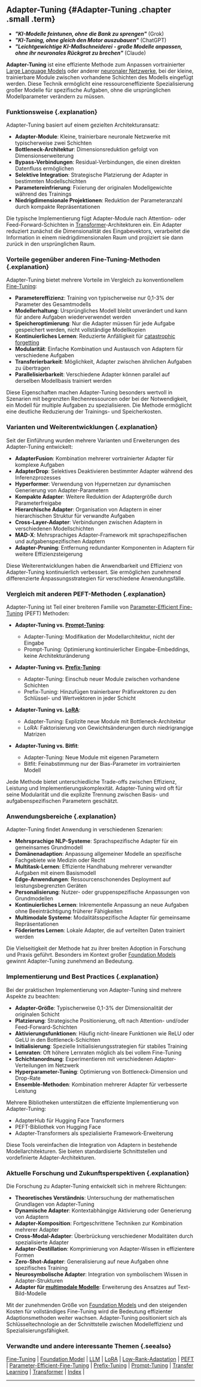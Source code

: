 ## Adapter-Tuning {#Adapter-Tuning .chapter .small .term}

- ***"KI-Modelle feintunen, ohne die Bank zu sprengen"*** (Grok)
- ***"KI-Tuning, ohne gleich den Motor auszubauen"*** (ChatGPT)
- ***"Leichtgewichtige KI-Maßschneiderei - große Modelle anpassen, ohne ihr neuronales Rückgrat zu brechen"*** (Claude)

**Adapter-Tuning** ist eine effiziente Methode zum Anpassen vortrainierter [Large Language Models](#LLM) oder anderer [neuronaler Netzwerke](#Neural-Network), bei der kleine, trainierbare Module zwischen vorhandene Schichten des Modells eingefügt werden.
Diese Technik ermöglicht eine ressourceneffiziente Spezialisierung großer Modelle für spezifische Aufgaben, ohne die ursprünglichen Modellparameter verändern zu müssen.

### Funktionsweise {.explanation}

Adapter-Tuning basiert auf einem gezielten Architekturansatz:

- **Adapter-Module**: Kleine, trainierbare neuronale Netzwerke mit typischerweise zwei Schichten
- **Bottleneck-Architektur**: Dimensionsreduktion gefolgt von Dimensionserweiterung
- **Bypass-Verbindungen**: Residual-Verbindungen, die einen direkten Datenfluss ermöglichen
- **Selektive Integration**: Strategische Platzierung der Adapter in bestimmten Modellschichten
- **Parametereinfrierung**: Fixierung der originalen Modellgewichte während des Trainings
- **Niedrigdimensionale Projektionen**: Reduktion der Parameteranzahl durch kompakte Repräsentationen

Die typische Implementierung fügt Adapter-Module nach Attention- oder Feed-Forward-Schichten in [Transformer](#Transformer)-Architekturen ein.
Ein Adapter reduziert zunächst die Dimensionalität des Eingabevektors, verarbeitet die Information in einem niedrigdimensionalen Raum und projiziert sie dann zurück in den ursprünglichen Raum.

### Vorteile gegenüber anderen Fine-Tuning-Methoden {.explanation}

Adapter-Tuning bietet mehrere Vorteile im Vergleich zu konventionellem [Fine-Tuning](#Fine-Tuning):

- **Parametereffizienz**: Training von typischerweise nur 0,1-3% der Parameter des Gesamtmodells
- **Modellerhaltung**: Ursprüngliches Modell bleibt unverändert und kann für andere Aufgaben wiederverwendet werden
- **Speicheroptimierung**: Nur die Adapter müssen für jede Aufgabe gespeichert werden, nicht vollständige Modellkopien
- **Kontinuierliches Lernen**: Reduzierte Anfälligkeit für [catastrophic forgetting](#Transfer-Learning)
- **Modularität**: Einfache Kombination und Austausch von Adaptern für verschiedene Aufgaben
- **Transferierbarkeit**: Möglichkeit, Adapter zwischen ähnlichen Aufgaben zu übertragen
- **Parallelisierbarkeit**: Verschiedene Adapter können parallel auf derselben Modellbasis trainiert werden

Diese Eigenschaften machen Adapter-Tuning besonders wertvoll in Szenarien mit begrenzten Rechenressourcen oder bei der Notwendigkeit, ein Modell für multiple Aufgaben zu spezialisieren.
Die Methode ermöglicht eine deutliche Reduzierung der Trainings- und Speicherkosten.

### Varianten und Weiterentwicklungen {.explanation}

Seit der Einführung wurden mehrere Varianten und Erweiterungen des Adapter-Tuning entwickelt:

- **AdapterFusion**: Kombination mehrerer vortrainierter Adapter für komplexe Aufgaben
- **AdapterDrop**: Selektives Deaktivieren bestimmter Adapter während des Inferenzprozesses
- **Hyperformer**: Verwendung von Hypernetzen zur dynamischen Generierung von Adapter-Parametern
- **Kompakte Adapter**: Weitere Reduktion der Adaptergröße durch Parameterfreigabe
- **Hierarchische Adapter**: Organisation von Adaptern in einer hierarchischen Struktur für verwandte Aufgaben
- **Cross-Layer-Adapter**: Verbindungen zwischen Adaptern in verschiedenen Modellschichten
- **MAD-X**: Mehrsprachiges Adapter-Framework mit sprachspezifischen und aufgabenspezifischen Adaptern
- **Adapter-Pruning**: Entfernung redundanter Komponenten in Adaptern für weitere Effizienzsteigerung

Diese Weiterentwicklungen haben die Anwendbarkeit und Effizienz von Adapter-Tuning kontinuierlich verbessert.
Sie ermöglichen zunehmend differenzierte Anpassungsstrategien für verschiedene Anwendungsfälle.

### Vergleich mit anderen PEFT-Methoden {.explanation}

Adapter-Tuning ist Teil einer breiteren Familie von [Parameter-Efficient Fine-Tuning](#Parameter-Efficient-Fine-Tuning) (PEFT) Methoden:

- **Adapter-Tuning vs. [Prompt-Tuning](#Prompt-Tuning)**:
  - Adapter-Tuning: Modifikation der Modellarchitektur, nicht der Eingabe
  - Prompt-Tuning: Optimierung kontinuierlicher Eingabe-Embeddings, keine Architekturänderung

- **Adapter-Tuning vs. [Prefix-Tuning](#Prefix-Tuning)**:
  - Adapter-Tuning: Einschub neuer Module zwischen vorhandene Schichten
  - Prefix-Tuning: Hinzufügen trainierbarer Präfixvektoren zu den Schlüssel- und Wertvektoren in jeder Schicht

- **Adapter-Tuning vs. [LoRA](#LoRA)**:
  - Adapter-Tuning: Explizite neue Module mit Bottleneck-Architektur
  - LoRA: Faktorisierung von Gewichtsänderungen durch niedrigrangige Matrizen

- **Adapter-Tuning vs. Bitfit**:
  - Adapter-Tuning: Neue Module mit eigenen Parametern
  - Bitfit: Feinabstimmung nur der Bias-Parameter im vortrainierten Modell

Jede Methode bietet unterschiedliche Trade-offs zwischen Effizienz, Leistung und Implementierungskomplexität.
Adapter-Tuning wird oft für seine Modularität und die explizite Trennung zwischen Basis- und aufgabenspezifischen Parametern geschätzt.

### Anwendungsbereiche {.explanation}

Adapter-Tuning findet Anwendung in verschiedenen Szenarien:

- **Mehrsprachige NLP-Systeme**: Sprachspezifische Adapter für ein gemeinsames Grundmodell
- **Domänenadaption**: Anpassung allgemeiner Modelle an spezifische Fachgebiete wie Medizin oder Recht
- **Multitask-Lernen**: Effiziente Handhabung mehrerer verwandter Aufgaben mit einem Basismodell
- **Edge-Anwendungen**: Ressourcenschonendes Deployment auf leistungsbegrenzten Geräten
- **Personalisierung**: Nutzer- oder gruppenspezifische Anpassungen von Grundmodellen
- **Kontinuierliches Lernen**: Inkrementelle Anpassung an neue Aufgaben ohne Beeinträchtigung früherer Fähigkeiten
- **Multimodale Systeme**: Modalitätsspezifische Adapter für gemeinsame Repräsentationen
- **Föderiertes Lernen**: Lokale Adapter, die auf verteilten Daten trainiert werden

Die Vielseitigkeit der Methode hat zu ihrer breiten Adoption in Forschung und Praxis geführt.
Besonders im Kontext großer [Foundation Models](#Foundation-Model) gewinnt Adapter-Tuning zunehmend an Bedeutung.

### Implementierung und Best Practices {.explanation}

Bei der praktischen Implementierung von Adapter-Tuning sind mehrere Aspekte zu beachten:

- **Adapter-Größe**: Typischerweise 0,1-3% der Dimensionalität der originalen Schicht
- **Platzierung**: Strategische Positionierung, oft nach Attention- und/oder Feed-Forward-Schichten
- **Aktivierungsfunktionen**: Häufig nicht-lineare Funktionen wie ReLU oder GeLU in den Bottleneck-Schichten
- **Initialisierung**: Spezielle Initialisierungsstrategien für stabiles Training
- **Lernraten**: Oft höhere Lernraten möglich als bei vollem Fine-Tuning
- **Schichtanordnung**: Experimentieren mit verschiedenen Adapter-Verteilungen im Netzwerk
- **Hyperparameter-Tuning**: Optimierung von Bottleneck-Dimension und Drop-Rate
- **Ensemble-Methoden**: Kombination mehrerer Adapter für verbesserte Leistung

Mehrere Bibliotheken unterstützen die effiziente Implementierung von Adapter-Tuning:
- AdapterHub für Hugging Face Transformers
- PEFT-Bibliothek von Hugging Face
- Adapter-Transformers als spezialisierte Framework-Erweiterung

Diese Tools vereinfachen die Integration von Adaptern in bestehende Modellarchitekturen.
Sie bieten standardisierte Schnittstellen und vordefinierte Adapter-Architekturen.

### Aktuelle Forschung und Zukunftsperspektiven {.explanation}

Die Forschung zu Adapter-Tuning entwickelt sich in mehrere Richtungen:

- **Theoretisches Verständnis**: Untersuchung der mathematischen Grundlagen von Adapter-Tuning
- **Dynamische Adapter**: Kontextabhängige Aktivierung oder Generierung von Adaptern
- **Adapter-Komposition**: Fortgeschrittene Techniken zur Kombination mehrerer Adapter
- **Cross-Modal-Adapter**: Überbrückung verschiedener Modalitäten durch spezialisierte Adapter
- **Adapter-Destillation**: Komprimierung von Adapter-Wissen in effizientere Formen
- **Zero-Shot-Adapter**: Generalisierung auf neue Aufgaben ohne spezifisches Training
- **Neurosymbolische Adapter**: Integration von symbolischem Wissen in Adapter-Strukturen
- **Adapter für [multimodale Modelle](#Multi-Modal-AI)**: Erweiterung des Ansatzes auf Text-Bild-Modelle

Mit der zunehmenden Größe von [Foundation Models](#Foundation-Model) und den steigenden Kosten für vollständiges Fine-Tuning wird die Bedeutung effizienter Adaptionsmethoden weiter wachsen.
Adapter-Tuning positioniert sich als Schlüsseltechnologie an der Schnittstelle zwischen Modelleffizienz und Spezialisierungsfähigkeit.

### Verwandte und andere interessante Themen {.seealso}

[Fine-Tuning](#Fine-Tuning) |
[Foundation Model](#Foundation-Model) |
[LLM](#LLM) |
[LoRA](#LoRA) |
[Low-Rank-Adaptation](#Low-Rank-Adaptation) |
[PEFT](#PEFT) |
[Parameter-Efficient-Fine-Tuning](#Parameter-Efficient-Fine-Tuning) |
[Prefix-Tuning](#Prefix-Tuning) |
[Prompt-Tuning](#Prompt-Tuning) |
[Transfer Learning](#Transfer-Learning) |
[Transformer](#Transformer) |
[Index](#Index) |

----



